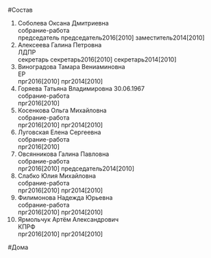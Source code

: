 #Состав  
1. Соболева Оксана Дмитриевна  
    собрание-работа  
    председатель председатель2016[2010] заместитель2014[2010]  
2. Алексеева Галина Петровна  
    ЛДПР  
    секретарь секретарь2016[2010] секретарь2014[2010]  
3. Виноградова Тамара Вениаминовна  
    ЕР  
    прг2016[2010] прг2014[2010]  
4. Горяева Татьяна Владимировна 30.06.1967  
    собрание-работа  
    прг2016[2010]  
5. Косенкова Ольга Михайловна  
    собрание-работа  
    прг2016[2010] прг2014[2010]  
6. Луговская Елена Сергеевна  
    собрание-работа  
    прг2016[2010]  
7. Овсянникова Галина Павловна  
    собрание-работа  
    прг2016[2010] председатель2014[2010]  
8. Слабко Юлия Михайловна  
    собрание-работа  
    прг2016[2010] прг2014[2010]  
9. Филимонова Надежда Юрьевна  
    собрание-работа  
    прг2016[2010] прг2014[2010]  
10. Ярмольчук Артём Александрович  
    КПРФ  
    прг2016[2010] прг2014[2010]  
  
#Дома  
